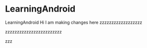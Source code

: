 # LearningAndroid
LearningAndroid
Hi I am making changes here zzzzzzzzzzzzzzzzzz


zzzzzzzzzzzzzzzzzzzzzzzz

zzz
